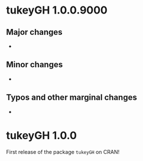 

# tukeyGH 1.0.0.9000


## Major changes

* 



## Minor changes

* 



## Typos and other marginal changes

* 





# tukeyGH 1.0.0

First release of the package `tukeyGH` on CRAN!
